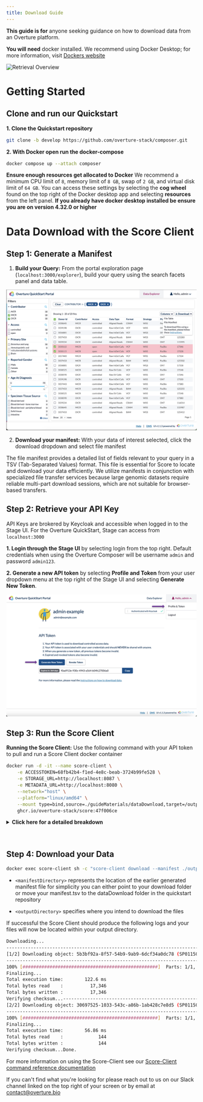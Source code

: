 ```yaml
---
title: Download Guide
---
```


**This guide is for** anyone seeking guidance on how to download data from an Overture platform. 

**You will need** docker installed. We recommend using Docker Desktop; for more information, visit [Dockers website](https://www.docker.com/products/docker-desktop/)

![Retrieval Overview](./assets/dataRetrieval.png 'End Goal')

# Getting Started

## Clone and run our Quickstart

**1. Clone the Quickstart repository**

```bash
git clone -b develop https://github.com/overture-stack/composer.git
```

**2. With Docker open run the docker-compose**

```bash
docker compose up --attach composer
```

<Warning>**Ensure enough resources get allocated to Docker** We recommend a minimum CPU limit of `8`, memory limit of `8 GB`, swap of `2 GB`, and virtual disk limit of `64 GB`. You can access these settings by selecting the **cog wheel** found on the top right of the Docker desktop app and selecting **resources** from the left panel. **If you already have docker desktop installed be ensure you are on version 4.32.0 or higher**</Warning>

# Data Download with the Score Client

## Step 1: Generate a Manifest

1. **Build your Query:** From the portal exploration page (`localhost:3000/explorer`), build your query using the search facets panel and data table.

![Build Query](./assets/buildQueries.png 'Build Query')

2. **Download your manifest:** With your data of interest selected, click the download dropdown and select file manifest

<Note title="Why a Manifest?">The file manifest provides a detailed list of fields relevant to your query in a TSV (Tab-Separated Values) format. This file is essential for Score to locate and download your data efficiently. We utilize manifests in conjunction with specialized file transfer services because large genomic datasets require reliable multi-part download sessions, which are not suitable for browser-based transfers.</Note>

## Step 2: Retrieve your API Key

API Keys are brokered by Keycloak and accessible when logged in to the Stage UI. For the Overture QuickStart, Stage can access from `localhost:3000`

**1. Login through the Stage UI** by selecting login from the top right. Default credentials when using the Overture Composer will be username `admin` and password `admin123`.

**2. Generate a new API token** by selecting **Profile and Token** from your user dropdown menu at the top right of the Stage UI and selecting **Generate New Token**. 

![Accessing an API Key](../submission/assets/apikeys.png 'Accessing an API Key')

## Step 3: Run the Score Client

**Running the Score Client:** Use the following command with your API token to pull and run a Score Client docker container

```bash
docker run -d -it --name score-client \
    -e ACCESSTOKEN=68fb42b4-f1ed-4e8c-beab-3724b99fe528 \
    -e STORAGE_URL=http://localhost:8087 \
    -e METADATA_URL=http://localhost:8080 \
    --network="host" \
    --platform="linux/amd64" \
    --mount type=bind,source=./guideMaterials/dataDownload,target=/output \
    ghcr.io/overture-stack/score:47f006ce
```

<details>

  <summary><b>Click here for a detailed breakdown</b></summary>

<br></br>

  - `-d` runs the container in detached mode, meaning it runs in the background and does not receive input or display output in the terminal


  - `-it` combines the `-i` (interactive) and `-t` (allocate a pseudo-TTY) options, allowing you to interact with the container via the terminal


  - `-e ACCESSTOKEN=68fb42b4-f1ed-4e8c-beab-3724b99fe528` sets up the score-client with a pre-configured system-wide access token. Alternatively, you can log in through stage found on  `localhost:3000/login` with the username `admin` and password `admin123`. From the profile page you can generate your own API key and supply it here


  - `-e STORAGE_URL=http://score:8087` is the url for the Score server that the Score-Client will interact with


  - `-e METADATA_URL=http://song:8080` is the url for the song server that the score-client will interact with


  - `--network="host"` Uses the host network stack inside the container, bypassing the usual network isolation. This means the container shares the network namespace with the host machine


  - `--platform="linux/amd64"` Specifies the platform the container should emulate. In this case, it's set to linux/amd64, indicating the container is intended to run on a Linux system with an AMD64 architecture


  - `--mount type=bind,source=./guideMaterials/dataDownload,target=/output` mounts the directory and its contents from the host machine to the container. Any changes made to the files in this directory will be reflected locally and in your docker container.  

---
</details>
<br></br>

## Step 4: Download your Data

```bash
docker exec score-client sh -c "score-client download --manifest ./output/manifest.txt --output-dir ./output"
```

-  `<manifestDirectory>` represents the location of the earlier generated manifest file for simplicity you can either point to your download folder or move your manifest.tsv to the dataDownload folder in the quickstart repository


- `<outputDirectory>` specifies where you intend to download the files

If successful the Score Client should produce the following logs and your files will now be located within your output directory.

```bash
Downloading...                                                                                                                                                 
---------------------------------------------------------------------------------------------------------------------------------------------------------------
[1/2] Downloading object: 5b3bf92a-8f57-54b9-9ab9-6dcf34a0dc78 (SP011501.indel.vcf.gz)
---------------------------------------------------------------------------------------------------------------------------------------------------------------
100% [##################################################]  Parts: 1/1, Checksum: 100%, Write/sec: 177.7K/s, Read/sec: 177.7K/s                                 
Finalizing...
Total execution time:        122.6 ms
Total bytes read    :          17,346
Total bytes written :          17,346
Verifying checksum...---------------------------------------------------------------------------------------------------------------------------------------------------------------
[2/2] Downloading object: 30697525-1033-543c-a86b-1ab428c7e8d5 (SP011501.indel.vcf.gz.tbi)
---------------------------------------------------------------------------------------------------------------------------------------------------------------
100% [##################################################]  Parts: 1/1, Checksum: 100%, Write/sec: 2.9K/s, Read/sec: 2.9K/s                                     
Finalizing...
Total execution time:        56.86 ms
Total bytes read    :             144
Total bytes written :             144
Verifying checksum...Done. 
```

For more information on using the Score-Client see our [Score-Client command reference documentation](/documentation/score/user-guide/commands/)

<Note title="Help us make our guides better">If you can't find what you're looking for please reach out to us on our Slack channel linked on the top right of your screen or by email at contact@overture.bio</Note>